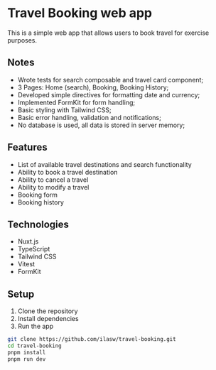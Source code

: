 # Travel Booking web app

This is a simple web app that allows users to book travel for exercise purposes.

## Notes

- Wrote tests for search composable and travel card component;
- 3 Pages: Home (search), Booking, Booking History;
- Developed simple directives for formatting date and currency;
- Implemented FormKit for form handling;
- Basic styling with Tailwind CSS;
- Basic error handling, validation and notifications;
- No database is used, all data is stored in server memory;

## Features

- List of available travel destinations and search functionality
- Ability to book a travel destination
- Ability to cancel a travel
- Ability to modify a travel
- Booking form 
- Booking history

## Technologies

- Nuxt.js
- TypeScript
- Tailwind CSS
- Vitest
- FormKit

## Setup

1. Clone the repository
2. Install dependencies
3. Run the app

```bash
git clone https://github.com/ilasw/travel-booking.git
cd travel-booking
pnpm install
pnpm run dev
```

